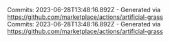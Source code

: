 Commits: 2023-06-28T13:48:16.892Z - Generated via https://github.com/marketplace/actions/artificial-grass
<br>
Commits: 2023-06-28T13:48:16.892Z - Generated via https://github.com/marketplace/actions/artificial-grass
<br>
